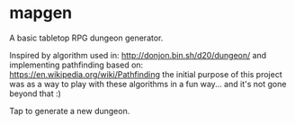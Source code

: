 # mapgen
A basic tabletop RPG dungeon generator.

Inspired by algorithm used in: http://donjon.bin.sh/d20/dungeon/ and implementing 
pathfinding based on: https://en.wikipedia.org/wiki/Pathfinding the initial purpose
of this project was as a way to play with these algorithms in a fun way... and it's not
gone beyond that :)


Tap to generate a new dungeon. 
